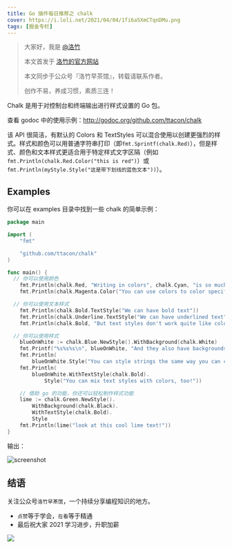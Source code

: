 ```yaml
---
title: Go 插件每日推荐之 chalk
cover: https://i.loli.net/2021/04/04/1fi6a5XmCTqnDMu.png
tags: [掘金专栏]
---
```


> 大家好，我是 [@洛竹](https://github.com/youngjuning)
>
> 本文首发于 [洛竹的官方网站](https://youngjuning.js.org/)
>
> 本文同步于公众号『洛竹早茶馆』，转载请联系作者。
>
> 创作不易，养成习惯，素质三连！

Chalk 是用于对控制台和终端输出进行样式设置的 Go 包。

查看 godoc 中的使用示例：http://godoc.org/github.com/ttacon/chalk

该 API 很简洁，有默认的 Colors 和 TextStyles 可以混合使用以创建更强烈的样式。样式和颜色可以用普通字符串打印（即`fmt.Sprintf(chalk.Red)`），但是样式、颜色和文本样式更适合用于特定样式文字区隔（例如 `fmt.Println(chalk.Red.Color("this is red")`）或 `fmt.Println(myStyle.Style("这是带下划线的蓝色文本"))`）。

## Examples

你可以在 examples 目录中找到一些 chalk 的简单示例：

```go
package main

import (
	"fmt"

	"github.com/ttacon/chalk"
)

func main() {
  // 你可以使用颜色
	fmt.Println(chalk.Red, "Writing in colors", chalk.Cyan, "is so much fun", chalk.Reset)
	fmt.Println(chalk.Magenta.Color("You can use colors to color specific phrases"))

  // 你可以使用文本样式
	fmt.Println(chalk.Bold.TextStyle("We can have bold text"))
	fmt.Println(chalk.Underline.TextStyle("We can have underlined text"))
	fmt.Println(chalk.Bold, "But text styles don't work quite like colors :(")

  // 你可以使用样式
	blueOnWhite := chalk.Blue.NewStyle().WithBackground(chalk.White)
	fmt.Printf("%s%s%s\n", blueOnWhite, "And they also have backgrounds!", chalk.Reset)
	fmt.Println(
		blueOnWhite.Style("You can style strings the same way you can color them!"))
	fmt.Println(
		blueOnWhite.WithTextStyle(chalk.Bold).
			Style("You can mix text styles with colors, too!"))

	// 借助 go 的功能，你还可以轻松制作样式功能
	lime := chalk.Green.NewStyle().
		WithBackground(chalk.Black).
		WithTextStyle(chalk.Bold).
		Style
	fmt.Println(lime("look at this cool lime text!"))
}

```

输出：

![screenshot](https://raw.githubusercontent.com/ttacon/chalk/master/img/chalk_example.png)

## 结语

关注公众号`洛竹早茶馆`，一个持续分享编程知识的地方。

- `点赞`等于学会，`在看`等于精通
- 最后祝大家 2021 学习进步，升职加薪

![](https://youngjuning.js.org/img/luozhu.png)
